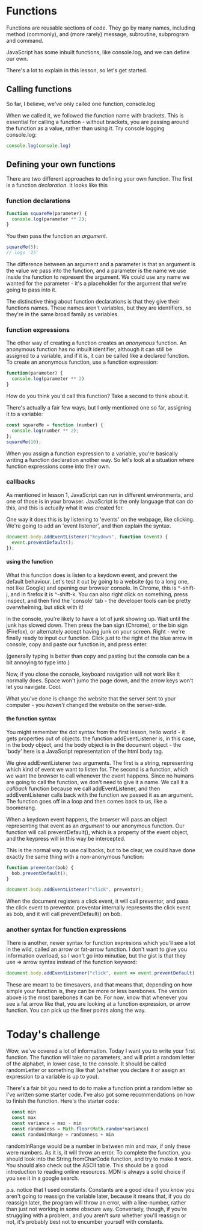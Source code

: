 # Functions

Functions are reusable sections of code. They go by many names, including method (commonly), and (more rarely) message, subroutine, subprogram and command.

JavaScript has some inbuilt functions, like console.log, and we can define our own.

There's a lot to explain in this lesson, so let's get started.

## Calling functions

So far, I believe, we've only called one function, console.log

When we called it, we followed the function name with brackets. This is essential for calling a function - without brackets, you are passing around the function as a value, rather than using it. Try console logging console.log:

```javascript
console.log(console.log)
```

## Defining your own functions

There are two different approaches to defining your own function. The first is a function _declaration_. It looks like this

### function declarations

```javascript
function squareMe(parameter) {
  console.log(parameter ** 2);
}
```

You then pass the function an _argument_.

```javascript
squareMe(5);
// logs '25'
```

The difference between an argument and a parameter is that an argument is the value we pass into the function, and a parameter is the name we use inside the function to represent the argument. We could use any name we wanted for the parameter - it's a placeholder for the argument that we're going to pass into it.

The distinctive thing about function declarations is that they give their functions names. These names aren't variables, but they are identifiers, so they're in the same broad family as variables.

### function expressions

The other way of creating a function creates an _anonymous_ function. An anonymous function has no inbuilt identifier, although it can still be assigned to a variable, and if it is, it can be called like a declared function. To create an anonymous function, use a function expression:

```javascript
function(parameter) {
  console.log(parameter ** 2)
}
```

How do you think you'd call this function? Take a second to think about it.

There's actually a fair few ways, but I only mentioned one so far, assigning it to a variable:

```javascript
const squareMe = function (number) {
  console.log(number ** 2);
};
squareMe(10);
```

When you assign a function expression to a variable, you're basically writing a function declaration another way. So let's look at a situation where function expressions come into their own.

### callbacks

As mentioned in lesson 1, JavaScript can run in different environments, and one of those is in your browser. JavaScript is the only language that can do this, and this is actually what it was created for.

One way it does this is by listening to 'events' on the webpage, like clicking. We're going to add an 'event listener', and then explain the syntax.

```javascript
document.body.addEventListener("keydown", function (event) {
  event.preventDefault();
});
```

#### using the function

What this function does is listen to a keydown event, and prevent the default behaviour. Let's test it out by going to a website (go to a long one, not like Google) and opening our browser console. In Chrome, this is ^-shift-j, and in firefox it is ^-shift-k. You can also right click on something, press inspect, and then find the 'console' tab - the developer tools can be pretty overwhelming, but stick with it!

In the console, you're likely to have a lot of junk showing up. Wait until the junk has slowed down. Then press the ban sign (Chrome), or the bin sign (Firefox), or alternately accept having junk on your screen. Right - we're finally ready to input our function. Click just to the right of the blue arrow in console, copy and paste our function in, and press enter.

(generally typing is better than copy and pasting but the console can be a bit annoying to type into.)

Now, if you close the console, keyboard navigation will not work like it normally does. Space won't jumo the page down, and the arrow keys won't let you navigate. Cool.

What you've done is change the website that the server sent to your computer - you _haven't_ changed the website on the server-side.

#### the function syntax

You might remember the dot syntax from the first lesson, hello world - it gets properties out of objects. the function addEventListener is, in this case, in the body object, and the body object is in the document object - the 'body' here is a JavaScript representation of the html body tag.

We give addEventListener two arguments. The first is a string, representing which kind of event we want to listen for. The second is a function, which we want the browser to call whenever the event happens. Since no humans are going to call the function, we don't need to give it a name. We call it a _callback_ function because we call addEventListener, and then addEventListener calls back with the function we passed it as an argument. The function goes off in a loop and then comes back to us, like a boomerang.

When a keydown event happens, the browser will pass an object representing that event as an _argument_ to our anonymous function. Our function will call preventDefault(), which is a property of the event object, and the keypress will in this way be intercepted.

This is the normal way to use callbacks, but to be clear, we could have done exactly the same thing with a non-anonymous function:

```javascript
function preventor(bob) {
  bob.preventDefault();
}

document.body.addEventListener("click", preventor);
```

When the document registers a click event, it will call preventor, and pass the click event to preventor. preventor internally represents the click event as bob, and it will call preventDefault() on bob.

### another syntax for function expressions

There is another, newer syntax for function expresions which you'll see a lot in the wild, called an arrow or fat-arrow function. I don't want to give you information overload, so I won't go into minutiae, but the gist is that they use => arrow syntax instead of the function keyword:

```javascript
document.body.addEventListener("click", event => event.preventDefault);
```

These are meant to be timesavers, and that means that, depending on how simple your function is, they can be more or less barebones. The version above is the most barebones it can be. For now, know that whenever you see a fat arrow like that, you are looking at a function expression, or arrow function. You can pick up the finer points along the way.

# Today's challenge
Wow, we've covered a lot of information. Today I want you to write your first function. The function will take no parameters, and will print a random letter of the alphabet, in lower case, to the console. It should be called randomLetter or something like that (whether you declare it or assign an expression to a variable is up to you). 

There's a fair bit you need to do to make a function print a random letter so I've written some starter code. I've also got some recommendations on how to finish the function. Here's the starter code:

```javascript
  const min
  const max
  const variance = max - min
  const randomness = Math.floor(Math.random*variance)
  const randomInRange = randomness + min
```

randomInRange would be a number in between min and max, if only these were numbers. As it is, it will throw an error. To complete the function, you should look into the String.fromCharCode function, and try to make it work. You should also check out the ASCII table. This should be a good introduction to reading online resources. MDN is always a solid choice if you see it in a google search. 

p.s. notice that I used constants. Constants are a good idea if you know you aren't going to reassign the variable later, because it means that, if you do reassign later, the program will throw an error, with a line-number, rather than just not working in some obscure way. Conversely, though, if you're struggling with a problem, and you aren't _sure_ whether you'll reassign or not, it's probably best not to encumber yourself with constants.
